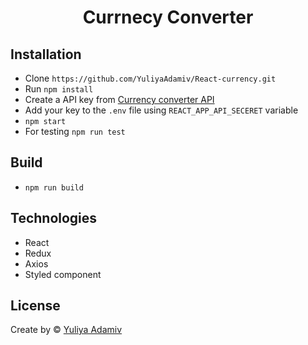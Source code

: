 <h1 align="center">
  	Currnecy Converter
</h1>

## Installation

* Clone  `https://github.com/YuliyaAdamiv/React-currency.git`
* Run `npm install` 
* Create a API key from <a href="https://www.currencyconverterapi.com/"> Currency converter API </a>
* Add your key to the `.env` file using `REACT_APP_API_SECERET` variable
* `npm start`
* For testing `npm run test`

## Build
* `npm run build`

## Technologies
* React 
* Redux
* Axios
* Styled component


## License
Create by  © [Yuliya Adamiv](https://github.com/YuliyaAdamiv)
